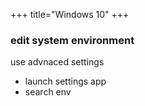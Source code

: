 +++
title="Windows 10"
+++

### edit system environment

  use advnaced settings
  - launch settings app
  - search env
